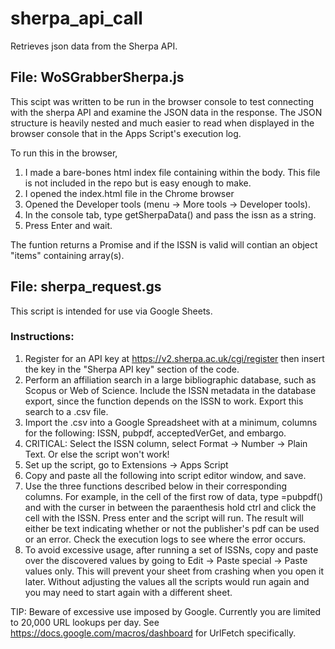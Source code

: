 # sherpa_api_call
Retrieves json data from the Sherpa API.

## File: WoSGrabberSherpa.js
This scipt was written to be run in the browser console to test connecting with the sherpa API and examine the JSON data in the response. The JSON structure is heavily nested and much easier to read when displayed in the browser console that in the Apps Script's execution log.  

To run this in the browser, 
1. I made a bare-bones html index file containing <script src="WoSGrabberSherpa.js"></script> within the body. This file is not included in the repo but is easy enough to make.
2. I opened the index.html file in the Chrome browser
3. Opened the Developer tools (menu -> More tools -> Developer tools). 
4. In the console tab, type getSherpaData() and pass the issn as a string.
5. Press Enter and wait.  

The funtion returns a Promise and if the ISSN is valid will contian an object "items" containing array(s).

## File: sherpa_request.gs
This script is intended for use via Google Sheets.

### Instructions:
1. Register for an API key at https://v2.sherpa.ac.uk/cgi/register then insert the key in the "Sherpa API key" section of the code.
2. Perform an affiliation search in a large bibliographic database, such as Scopus or Web of Science. Include the ISSN metadata in the database export, since the function depends on the ISSN to work. Export this search to a .csv file.
3. Import the .csv into a Google Spreadsheet with at a minimum, columns for the following: ISSN, pubpdf, acceptedVerGet, and embargo.
4. CRITICAL: Select the ISSN column, select Format -> Number -> Plain Text. Or else the script won't work!
5. Set up the script, go to Extensions -> Apps Script
6. Copy and paste all the following into script editor window, and save.
7. Use the three functions described below in their corresponding columns. For example, in the cell of the first row of data, type =pubpdf() and with the curser in between the paraenthesis hold ctrl and click the cell with the ISSN. Press enter and the script will run. The result will either be text indicating whether or not the publisher's pdf can be used or an error. Check the execution logs to see where the error occurs.
8. To avoid excessive usage, after running a set of ISSNs, copy and paste over the discovered values by going to Edit -> Paste special -> Paste values only. This will prevent your sheet from crashing when you open it later. Without adjusting the values all the scripts would run again and you may need to start again with a different sheet.  

TIP: Beware of excessive use imposed by Google. Currently you are limited to 20,000 URL lookups per day. See https://docs.google.com/macros/dashboard for UrlFetch specifically.
